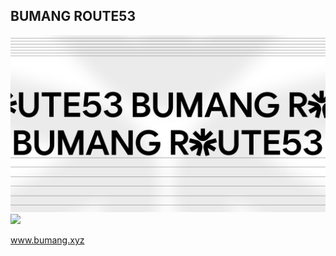 ## BUMANG ROUTE53

<img src="src/assets/works/bumangRoute53.png" />
<img src="src/assets/workDetails/bumangRoute53/br_darkmode.gif" />

www.bumang.xyz
